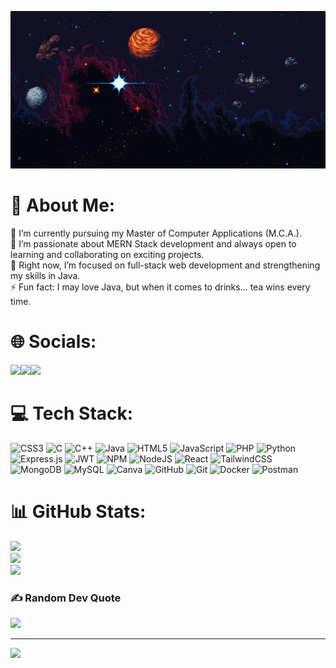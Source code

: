 ![Space Banner](./space.gif)


# 💫 About Me:

🔭 I’m currently pursuing my Master of Computer Applications (M.C.A.). <br>
🤝 I’m passionate about MERN Stack development and always open to learning and collaborating on exciting projects. <br>
🌱 Right now, I’m focused on full-stack web development and strengthening my skills in Java. <br>
⚡ Fun fact: I may love Java, but when it comes to drinks… tea wins every time. <br>



# 🌐 Socials:

<p align="left">
  <a href="https://www.linkedin.com/in/jeevastudent/"><img src="https://img.shields.io/badge/LinkedIn-0077B5?style=for-the-badge&logo=linkedin&logoColor=white" height="35"></a><a href="mailto:jeevaa.21bsr@kongu.edu"><img src="https://img.shields.io/badge/Email-D14836?style=for-the-badge&logo=gmail&logoColor=white" height="35"></a><a href="https://effulgent-tarsier-25da8b.netlify.app/"><img src="https://img.shields.io/badge/Portfolio-000000?style=for-the-badge&logo=vercel&logoColor=white" height="35"></a>
</p>




# 💻 Tech Stack:
![CSS3](https://img.shields.io/badge/css3-%231572B6.svg?style=for-the-badge&logo=css3&logoColor=white) ![C](https://img.shields.io/badge/c-%2300599C.svg?style=for-the-badge&logo=c&logoColor=white) ![C++](https://img.shields.io/badge/c++-%2300599C.svg?style=for-the-badge&logo=c%2B%2B&logoColor=white) ![Java](https://img.shields.io/badge/java-%23ED8B00.svg?style=for-the-badge&logo=openjdk&logoColor=white) ![HTML5](https://img.shields.io/badge/html5-%23E34F26.svg?style=for-the-badge&logo=html5&logoColor=white) ![JavaScript](https://img.shields.io/badge/javascript-%23323330.svg?style=for-the-badge&logo=javascript&logoColor=%23F7DF1E) ![PHP](https://img.shields.io/badge/php-%23777BB4.svg?style=for-the-badge&logo=php&logoColor=white) ![Python](https://img.shields.io/badge/python-3670A0?style=for-the-badge&logo=python&logoColor=ffdd54) ![Express.js](https://img.shields.io/badge/express.js-%23404d59.svg?style=for-the-badge&logo=express&logoColor=%2361DAFB) ![JWT](https://img.shields.io/badge/JWT-black?style=for-the-badge&logo=JSON%20web%20tokens) ![NPM](https://img.shields.io/badge/NPM-%23CB3837.svg?style=for-the-badge&logo=npm&logoColor=white) ![NodeJS](https://img.shields.io/badge/node.js-6DA55F?style=for-the-badge&logo=node.js&logoColor=white) ![React](https://img.shields.io/badge/react-%2320232a.svg?style=for-the-badge&logo=react&logoColor=%2361DAFB) ![TailwindCSS](https://img.shields.io/badge/tailwindcss-%2338B2AC.svg?style=for-the-badge&logo=tailwind-css&logoColor=white) ![MongoDB](https://img.shields.io/badge/MongoDB-%234ea94b.svg?style=for-the-badge&logo=mongodb&logoColor=white) ![MySQL](https://img.shields.io/badge/mysql-4479A1.svg?style=for-the-badge&logo=mysql&logoColor=white) ![Canva](https://img.shields.io/badge/Canva-%2300C4CC.svg?style=for-the-badge&logo=Canva&logoColor=white) ![GitHub](https://img.shields.io/badge/github-%23121011.svg?style=for-the-badge&logo=github&logoColor=white) ![Git](https://img.shields.io/badge/git-%23F05033.svg?style=for-the-badge&logo=git&logoColor=white) ![Docker](https://img.shields.io/badge/docker-%230db7ed.svg?style=for-the-badge&logo=docker&logoColor=white) ![Postman](https://img.shields.io/badge/Postman-FF6C37?style=for-the-badge&logo=postman&logoColor=white)

# 📊 GitHub Stats:
![](https://github-readme-stats.vercel.app/api?username=Jeeva-21BSR017&theme=tokyonight&hide_border=true&include_all_commits=true&count_private=true)<br/>
![](https://nirzak-streak-stats.vercel.app/?user=Jeeva-21BSR017&theme=tokyonight&hide_border=true)<br/>
![](https://github-readme-stats.vercel.app/api/top-langs/?username=Jeeva-21BSR017&theme=tokyonight&hide_border=true&include_all_commits=true&count_private=true&layout=compact)

### ✍️ Random Dev Quote
![](https://quotes-github-readme.vercel.app/api?type=vetical&theme=radical)

---
[![](https://visitcount.itsvg.in/api?id=Jeeva-21BSR017&icon=0&color=0)](https://visitcount.itsvg.in)

<!-- Proudly created with GPRM ( https://gprm.itsvg.in ) -->
